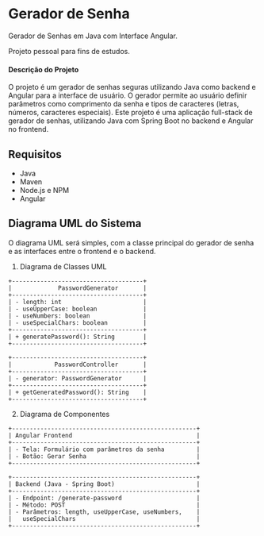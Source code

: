# Gerador de Senha

Gerador de Senhas em Java com Interface Angular.

Projeto pessoal para fins de estudos.

#### Descrição do Projeto

O projeto é um gerador de senhas seguras utilizando Java como backend e Angular para a interface de usuário. O gerador permite ao usuário definir parâmetros como comprimento da senha e tipos de caracteres (letras, números, caracteres especiais).
Este projeto é uma aplicação full-stack de gerador de senhas, utilizando Java com Spring Boot no backend e Angular no frontend.

## Requisitos

- Java 
- Maven
- Node.js e NPM
- Angular 

## Diagrama UML do Sistema
O diagrama UML será simples, com a classe principal do gerador de senha e as interfaces entre o frontend e o backend.

1. Diagrama de Classes UML

```
+-------------------------------------+
|             PasswordGenerator       |
+-------------------------------------+
| - length: int                       |
| - useUpperCase: boolean             |
| - useNumbers: boolean               |
| - useSpecialChars: boolean          |
+-------------------------------------+
| + generatePassword(): String        |
+-------------------------------------+

+-------------------------------------+
|            PasswordController       |
+-------------------------------------+
| - generator: PasswordGenerator      |
+-------------------------------------+
| + getGeneratedPassword(): String    |
+-------------------------------------+

````
2. Diagrama de Componentes

```
+----------------------------------------------------+
| Angular Frontend                                   |
+----------------------------------------------------+
| - Tela: Formulário com parâmetros da senha         |
| - Botão: Gerar Senha                               |
+----------------------------------------------------+

+----------------------------------------------------+
| Backend (Java - Spring Boot)                       |
+----------------------------------------------------+
| - Endpoint: /generate-password                     |
| - Método: POST                                     |
| - Parâmetros: length, useUpperCase, useNumbers,    |
|   useSpecialChars                                  |
+----------------------------------------------------+
